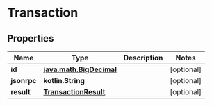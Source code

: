 
# Transaction

## Properties
Name | Type | Description | Notes
------------ | ------------- | ------------- | -------------
**id** | [**java.math.BigDecimal**](java.math.BigDecimal.md) |  |  [optional]
**jsonrpc** | **kotlin.String** |  |  [optional]
**result** | [**TransactionResult**](TransactionResult.md) |  |  [optional]




